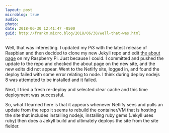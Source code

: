 ```yaml
---
layout: post
microblog: true
audio: 
photo: 
date: 2018-06-30 12:41:47 -0500
guid: http://frankm.micro.blog/2018/06/30/well-that-was.html
---
```

Well, that was interesting. I updated my Pi3 with the latest release of Raspbian and then decided to clone my new Jekyll repo and edit [the about page](https://writing.frankmcpherson.net/about/) on my Raspberry Pi. Just because I could. I committed and pushed the update to the repo and checked the about page on the new site, and the new edits did not appear. Went to the Netlify site, logged in, and found the deploy failed with some error relating to node. I think during deploy nodejs 8 was attempted to be installed and it failed. 

Next, I tried a fresh re-deploy and selected clear cache and this time deployment was successful. 

So, what I learned here is that it appears whenever Netlify sees and pulls an update from the repo it seems to rebuild the container/VM that is hosting the site that includes installing nodejs, installing ruby gems (Jekyll uses ruby) then does a Jekyll build and ultimately deploys the site from the site fielder.
